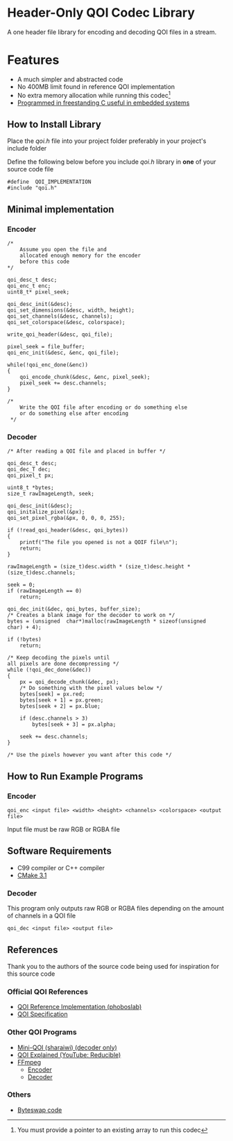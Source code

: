 # Header-Only QOI Codec Library
A one header file library for encoding and decoding QOI files in a stream.

# Features
- A much simpler and abstracted code
- No 400MB limit found in reference QOI implementation
- No extra memory allocation while running this codec[^1]
- [Programmed in freestanding C useful in embedded systems](https://en.cppreference.com/w/c/language/conformance)

[^1]: You must provide a pointer to an existing array to run this codec

## How to Install Library
Place the *qoi.h* file into your project folder preferably in your project's include folder

Define the following below before you include *qoi.h* library in **one** of your source code file

	#define  QOI_IMPLEMENTATION
	#include "qoi.h"
	
## Minimal implementation
### Encoder
	/* 	
		Assume you open the file and
		allocated enough memory for the encoder
		before this code
	*/
	
	qoi_desc_t desc;
	qoi_enc_t enc;
	uint8_t* pixel_seek;
	
	qoi_desc_init(&desc);
	qoi_set_dimensions(&desc, width, height);
	qoi_set_channels(&desc, channels);
	qoi_set_colorspace(&desc, colorspace);

	write_qoi_header(&desc, qoi_file);  

	pixel_seek = file_buffer;
	qoi_enc_init(&desc, &enc, qoi_file);

	while(!qoi_enc_done(&enc))
	{
		qoi_encode_chunk(&desc, &enc, pixel_seek);
		pixel_seek += desc.channels;
	}

	/* 
		Write the QOI file after encoding or do something else
		or do something else after encoding
	 */
### Decoder
	/* After reading a QOI file and placed in buffer */
	
	qoi_desc_t desc;
	qoi_dec_T dec;
	qoi_pixel_t px;
	
	uint8_t *bytes;
	size_t rawImageLength, seek;
	
	qoi_desc_init(&desc);
	qoi_initalize_pixel(&px);
	qoi_set_pixel_rgba(&px, 0, 0, 0, 255);
	
	if (!read_qoi_header(&desc, qoi_bytes))
	{
		printf("The file you opened is not a QOIF file\n");
		return;
	}
	
	rawImageLength = (size_t)desc.width * (size_t)desc.height * (size_t)desc.channels;

	seek = 0;
	if (rawImageLength == 0)
		return;

	qoi_dec_init(&dec, qoi_bytes, buffer_size);
	/* Creates a blank image for the decoder to work on */
	bytes = (unsigned  char*)malloc(rawImageLength * sizeof(unsigned  char) + 4);

	if (!bytes)
		return;

	/* Keep decoding the pixels until
	all pixels are done decompressing */
	while (!qoi_dec_done(&dec))
	{
		px = qoi_decode_chunk(&dec, px);
		/* Do something with the pixel values below */
		bytes[seek] = px.red;
		bytes[seek + 1] = px.green;
		bytes[seek + 2] = px.blue;
		
		if (desc.channels > 3) 
			bytes[seek + 3] = px.alpha;
		
		seek += desc.channels;
	}
	
	/* Use the pixels however you want after this code */

## How to Run Example Programs
### Encoder

    qoi_enc <input file> <width> <height> <channels> <colorspace> <output file>
Input file must be raw RGB or RGBA file

## Software Requirements
 - C99 compiler or C++ compiler
 - [CMake 3.1](https://cmake.org/)

### Decoder
This program only outputs raw RGB or RGBA files depending on the amount of channels in a QOI file

	qoi_dec <input file> <output file>

## References
Thank you to the authors of the source code being used for inspiration for this source code
### Official QOI References
- [QOI Reference Implementation (phoboslab)](https://github.com/phoboslab/qoi)
- [QOI Specification](https://qoiformat.org/qoi-specification.pdf)

### Other QOI Programs
- [Mini-QOI (sharaiwi) (decoder only)](https://github.com/shraiwi/mini-qoi)
- [QOI Explained (YouTube: Reducible)](https://youtu.be/EFUYNoFRHQI?t=1411)
- [FFmpeg](https://github.com/FFmpeg/FFmpeg)
	- [Encoder](https://github.com/FFmpeg/FFmpeg/blob/master/libavcodec/qoienc.c)
	- [Decoder](https://github.com/FFmpeg/FFmpeg/blob/master/libavcodec/qoidec.c)
### Others
- [Byteswap code](https://stackoverflow.com/a/4240014)
